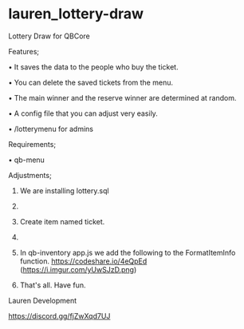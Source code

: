 # lauren_lottery-draw
Lottery Draw for QBCore

Features;

• It saves the data to the people who buy the ticket.

• You can delete the saved tickets from the menu.

• The main winner and the reserve winner are determined at random.

• A config file that you can adjust very easily.

• /lotterymenu for admins

Requirements;

• qb-menu

Adjustments;

1. We are installing lottery.sql
2. 
3. Create item named ticket.
4. 
5. In qb-inventory app.js we add the following to the FormatItemInfo function.
    https://codeshare.io/4eQpEd
    (https://i.imgur.com/yUwSJzD.png)
    
4. That's all. Have fun.


Lauren Development

https://discord.gg/fjZwXqd7UJ
